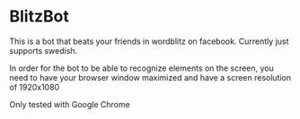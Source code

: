 # BlitzBot

This is a bot that beats your friends in wordblitz on facebook.
Currently just supports swedish.

In order for the bot to be able to recognize elements on the screen, you need to have your browser window maximized and have a screen resolution of 1920x1080

Only tested with Google Chrome
